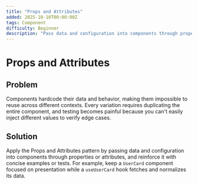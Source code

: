 ```yaml
---
title: "Props and Attributes"
added: 2025-10-10T00:00:00Z
tags: Component
difficulty: Beginner
description: "Pass data and configuration into components through properties or attributes."
---
```

# Props and Attributes

## Problem

Components hardcode their data and behavior, making them impossible to reuse across different contexts. Every variation requires duplicating the entire component, and testing becomes painful because you can't easily inject different values to verify edge cases.

## Solution

Apply the Props and Attributes pattern by passing data and configuration into components through properties or attributes, and reinforce it with concise examples or tests. For example, keep a `UserCard` component focused on presentation while a `useUserCard` hook fetches and normalizes its data.
